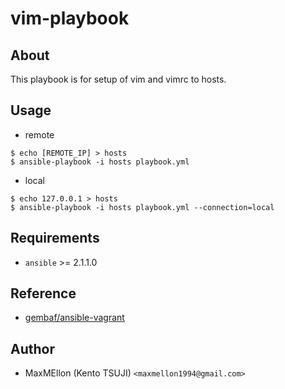 # vim-playbook

About
---

This playbook is for setup of vim and vimrc to hosts.

Usage
---

* remote

```
$ echo [REMOTE_IP] > hosts
$ ansible-playbook -i hosts playbook.yml
```

* local

```
$ echo 127.0.0.1 > hosts
$ ansible-playbook -i hosts playbook.yml --connection=local
```

Requirements
---
* `ansible` >= 2.1.1.0

Reference
---

* [gembaf/ansible-vagrant](https://github.com/gembaf/ansible-vagrant)

Author
---
* MaxMEllon (Kento TSUJI) `<maxmellon1994@gmail.com>`
